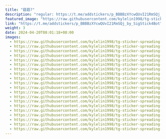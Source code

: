 ```yaml
---
title: "菇菇?"
description: "regular: https://t.me/addstickers/p_BBBBzXYcwQUvI21RmSQj_by_SigStick4Bot"
featured_image: "https://raw.githubusercontent.com/kylelin1998/tg-sticker-spreading-worldwide-images/main/img/387647a6-b927-43a8-950b-cbc91125b03f.jpg"
link: "https://t.me/addstickers/p_BBBBzXYcwQUvI21RmSQj_by_SigStick4Bot"
weight: 3
date: 2024-04-20T08:01:18+08:00
images:
  - https://raw.githubusercontent.com/kylelin1998/tg-sticker-spreading-worldwide-images/main/img/387647a6-b927-43a8-950b-cbc91125b03f.jpg
  - https://raw.githubusercontent.com/kylelin1998/tg-sticker-spreading-worldwide-images/main/img/66fc795f-573c-4e51-a256-b42ee821e84e.jpg
  - https://raw.githubusercontent.com/kylelin1998/tg-sticker-spreading-worldwide-images/main/img/98a61886-4a27-414f-aaf1-319cd77a1419.jpg
  - https://raw.githubusercontent.com/kylelin1998/tg-sticker-spreading-worldwide-images/main/img/aeca7897-d402-4d96-ac50-47a6b454411e.jpg
  - https://raw.githubusercontent.com/kylelin1998/tg-sticker-spreading-worldwide-images/main/img/284fdfa2-ff4a-4b07-9ec7-ae57a0c5961c.jpg
  - https://raw.githubusercontent.com/kylelin1998/tg-sticker-spreading-worldwide-images/main/img/1faccabe-b4b0-4d14-8519-4cda609d3604.jpg
  - https://raw.githubusercontent.com/kylelin1998/tg-sticker-spreading-worldwide-images/main/img/e7f8d999-51f5-4bb0-b0e0-48047a500533.jpg
  - https://raw.githubusercontent.com/kylelin1998/tg-sticker-spreading-worldwide-images/main/img/7e08497f-b37b-42aa-b11e-f9863f7d2123.jpg
  - https://raw.githubusercontent.com/kylelin1998/tg-sticker-spreading-worldwide-images/main/img/8ca001cd-f1a8-4bb3-afc9-7981a55b33a1.jpg
  - https://raw.githubusercontent.com/kylelin1998/tg-sticker-spreading-worldwide-images/main/img/f32e42b3-802e-4ad8-989a-d6ba59e446a0.jpg
  - https://raw.githubusercontent.com/kylelin1998/tg-sticker-spreading-worldwide-images/main/img/2cf8c6fd-ba79-4439-9260-2bc8527f60dc.jpg
  - https://raw.githubusercontent.com/kylelin1998/tg-sticker-spreading-worldwide-images/main/img/62d2d378-46f5-4774-8afe-021994b8b7e5.jpg
  - https://raw.githubusercontent.com/kylelin1998/tg-sticker-spreading-worldwide-images/main/img/029a2485-d630-4cfa-898b-070e2a3e101f.jpg
  - https://raw.githubusercontent.com/kylelin1998/tg-sticker-spreading-worldwide-images/main/img/7339e8f3-b7ab-4294-a6fe-35a39be93ea0.jpg
  - https://raw.githubusercontent.com/kylelin1998/tg-sticker-spreading-worldwide-images/main/img/3547426c-351d-4eaa-9398-4e20709765a0.jpg
  - https://raw.githubusercontent.com/kylelin1998/tg-sticker-spreading-worldwide-images/main/img/af2e4ec3-4774-482d-b1bd-ecb0efd950b3.jpg
  - https://raw.githubusercontent.com/kylelin1998/tg-sticker-spreading-worldwide-images/main/img/22b7edae-6ffe-45ed-b659-e57803c0f149.jpg
  - https://raw.githubusercontent.com/kylelin1998/tg-sticker-spreading-worldwide-images/main/img/8ffd2ca2-8eb2-459e-b655-33b7bb6d6082.jpg
  - https://raw.githubusercontent.com/kylelin1998/tg-sticker-spreading-worldwide-images/main/img/c5710dc3-b535-40ad-aafa-26c4b9bcacd2.jpg
  - https://raw.githubusercontent.com/kylelin1998/tg-sticker-spreading-worldwide-images/main/img/0da0ab3d-5ecb-43e2-b5b9-1198261ad33b.jpg
---
```

